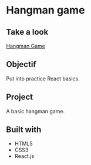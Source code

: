 # Hangman game

## Take a look  
[Hangman Game](https://phuongdattran.github.io/practising-react/)

## Objectif
Put into practice React basics.

## Project
A basic hangman game.

## Built with

- HTML5
- CSS3
- React.js

